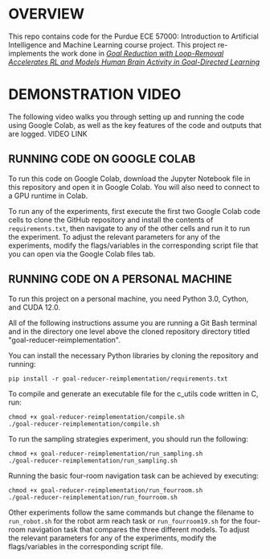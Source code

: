 # OVERVIEW
This repo contains code for the Purdue ECE 57000: Introduction to Artificial Intelligence and Machine Learning course project. This project re-implements the work done in [*Goal Reduction with Loop-Removal Accelerates RL and Models Human Brain Activity in Goal-Directed Learning*](https://nips.cc/virtual/2024/poster/94732)

# DEMONSTRATION VIDEO
The following video walks you through setting up and running the code using Google Colab, as well as the key features of the code and outputs that are logged.
VIDEO LINK

## RUNNING CODE ON GOOGLE COLAB

To run this code on Google Colab, download the Jupyter Notebook file in this repository and open it in Google Colab. You will also need to connect to a GPU runtime in Colab.

To run any of the experiments, first execute the first two Google Colab code cells to clone the GitHub repository and install the contents of `requirements.txt`, then navigate to any of the other cells and run it to run the experiment. To adjust the relevant parameters for any of the experiments, modify the flags/variables in the corresponding script file that you can open via the Google Colab files tab.

## RUNNING CODE ON A PERSONAL MACHINE
To run this project on a personal machine, you need Python 3.0, Cython, and CUDA 12.0.

All of the following instructions assume you are running a Git Bash terminal and in the directory one level above the cloned repository directory titled "goal-reducer-reimplementation". 

You can install the necessary Python libraries by cloning the repository and running:
```
pip install -r goal-reducer-reimplementation/requirements.txt
```

To compile and generate an executable file for the c_utils code written in C, run:
```
chmod +x goal-reducer-reimplementation/compile.sh
./goal-reducer-reimplementation/compile.sh
```


To run the sampling strategies experiment, you should run the following:
```
chmod +x goal-reducer-reimplementation/run_sampling.sh
./goal-reducer-reimplementation/run_sampling.sh
```

Running the basic four-room navigation task can be achieved by executing:
```
chmod +x goal-reducer-reimplementation/run_fourroom.sh
./goal-reducer-reimplementation/run_fourroom.sh
```

Other experiments follow the same commands but change the filename to `run_robot.sh` for the robot arm reach task or `run_fourroom19.sh` for the four-room navigation task that compares the three different models. To adjust the relevant parameters for any of the experiments, modify the flags/variables in the corresponding script file.

